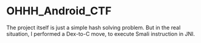 # OHHH_Android_CTF
 
 The project itself is just a simple hash solving problem. But in the real situation, I performed a Dex-to-C move, to execute Smali instruction in JNI.
